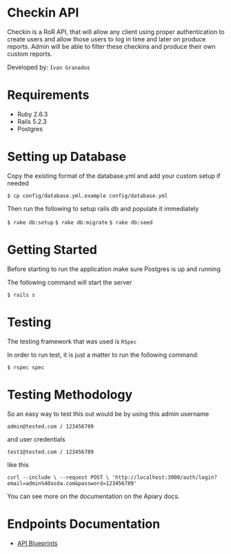 Checkin API
===================

Checkin is a RoR API, that will allow any client using proper authentication to create users and allow those users to log in time and later on produce reports.
Admin will be able to filter these checkins and produce their own custom reports.

Developed by: `Ivan Granados`

# Requirements

* Ruby 2.6.3
* Rails 5.2.3
* Postgres

# Setting up Database

Copy the existing format of the database.yml and add your custom setup if needed

``
  $ cp config/database.yml.example config/database.yml
``

Then run the following to setup rails db and populate it immediately

`$ rake db:setup`
`$ rake db:migrate`
`$ rake db:seed`

# Getting Started

Before starting to run the application make sure Postgres is up and running

The following command will start the server

``
  $ rails s
``

# Testing

The testing framework that was used is `RSpec`

In order to run test, it is just a matter to run the following command:

``
  $ rspec spec
``

# Testing Methodology

So an easy way to test this out would be by using this admin username

``
admin@tested.com / 123456789
``

and user credentials

``
test1@tested.com / 123456789
``

like this

``
curl --include \
     --request POST \
     'http://localhost:3000/auth/login?email=admin%40asda.com&password=123456789'
``

You can see more on the documentation on the Apiary docs.

# Endpoints Documentation

* [API Blueprints](https://checkin11.docs.apiary.io)
